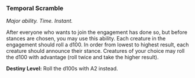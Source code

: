 ### Temporal Scramble

_Major ability. Time. Instant._

After everyone who wants to join the engagement has done so, but before stances are chosen, you may use this ability. Each creature in the engagement should roll a d100. In order from lowest to highest result, each creature should announce their stance. Creatures of your choice may roll the d100 with advantage (roll twice and take the higher result).

**Destiny Level:**
Roll the d100s with A2 instead.
